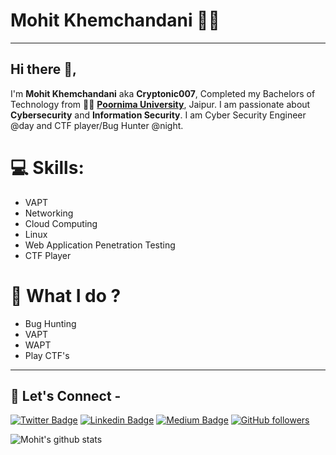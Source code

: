# Mohit Khemchandani 👨‍💻

---
## Hi there 👋,           
I'm **Mohit Khemchandani** aka **Cryptonic007**, Completed my Bachelors of Technology from 👨‍💻 <a href="https://www.poornima.edu.in/"> <b>Poornima University</b></a>, Jaipur. I am passionate about **Cybersecurity** and **Information Security**. I am Cyber Security Engineer @day and CTF player/Bug Hunter @night. 

# 💻 Skills:
- VAPT
- Networking
- Cloud Computing
- Linux
- Web Application Penetration Testing
- CTF Player

# 🧐 What I do ?
- Bug Hunting
- VAPT
- WAPT
- Play CTF's
---
## 🤝 Let's Connect -
[![Twitter Badge](https://img.shields.io/badge/-@mohitkchandani-1ca0f1?style=flat-square&labelColor=1ca0f1&logo=twitter&logoColor=white&link=https://twitter.com/mohitkchandani)](https://twitter.com/mohitkchandani) [![Linkedin Badge](https://img.shields.io/badge/-mohitkhemchandani-blue?style=flat-square&logo=Linkedin&logoColor=white&link=https://www.linkedin.com/in/mohitkhemchandani/)](https://www.linkedin.com/in/mohitkhemchandani) [![Medium Badge](https://img.shields.io/badge/-@_cryptonic007-03a57a?style=flat-square&labelColor=000000&logo=Medium&link=https://medium.com/@_cryptonic007/)](https://medium.com/@_cryptonic007/)
[![GitHub followers](https://img.shields.io/github/followers/mohitkhemchandani?label=Follow&style=social)](https://github.com/mohitkhemchandani/?tab=follow)

![Mohit's github stats](https://github-readme-stats.vercel.app/api?username=mohitkhemchandani&show_icons=true)
